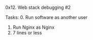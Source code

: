 0x12. Web stack debugging #2

Tasks:
0. Run software as another user
1. Run Nginx as Nginx
2. 7 lines or less
